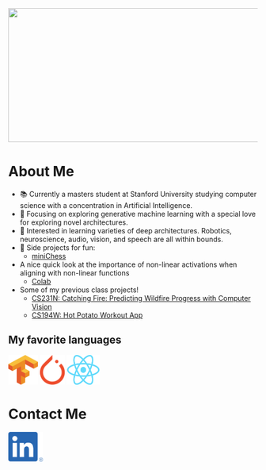 <img src="./intro.gif" width="1000" height="270">

# About Me
- :books: Currently a masters student at Stanford University studying computer science with a concentration in Artificial Intelligence.
- :flight_departure: Focusing on exploring generative machine learning with a special love for exploring novel architectures. 
- :mag_right: Interested in learning varieties of deep architectures. Robotics, neuroscience, audio, vision, and speech are all within bounds.
- :space_invader: Side projects for fun:
  - [miniChess](https://github.com/jmichaels32/miniChess)
- A nice quick look at the importance of non-linear activations when aligning with non-linear functions
  - [Colab](https://colab.research.google.com/drive/1on3fjyzP93tkpf2Gray2L6wYLQo5ivca?usp=sharing)
- Some of my previous class projects!
  - [CS231N: Catching Fire: Predicting Wildfire Progress with Computer Vision](./projects/cs231n.pdf)
  - [CS194W: Hot Potato Workout App](https://github.com/jmichaels32/hotPotato)

## My favorite languages
<a href="https://www.tensorflow.org"><img src="./images/tensorflow.svg.png" width="60" height="60"></a>
<a href="https://pytorch.org"><img src="./images/pytorch.svg.png" width="50" height="60"></a>
<a href="https://react.dev"><img src="./images/reactjs.svg.png" width="67" height="60"></a>


# Contact Me
<a href="https://linkedin.com/jack-michaels"><img src="./images/linkedin.png" width="70" height="60"></a>
